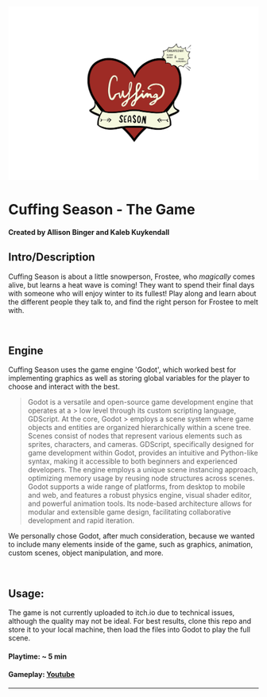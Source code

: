 ![Alt text](image.png)

# Cuffing Season - The Game
#### Created by Allison Binger and Kaleb Kuykendall

## Intro/Description
Cuffing Season is about a little snowperson, Frostee, who *magically* comes alive, but learns a heat wave is coming! They want to spend their final days with someone who will enjoy winter to its fullest! Play along and learn about the different people they talk to, and find the right person for Frostee to melt with.

&nbsp;
&nbsp;


## Engine
Cuffing Season uses the game engine 'Godot', which worked best for implementing graphics as well as storing global variables for the player to choose and interact with the best. 

> Godot is a versatile and open-source game development engine that operates at a > low level through its custom scripting language, GDScript. At the core, Godot > employs a scene system where game objects and entities are organized hierarchically within a scene tree. Scenes consist of nodes that represent various elements such as sprites, characters, and cameras. GDScript, specifically designed for game development within Godot, provides an intuitive and Python-like syntax, making it accessible to both beginners and experienced developers. The engine employs a unique scene instancing approach, optimizing memory usage by reusing node structures across scenes. Godot supports a wide range of platforms, from desktop to mobile and web, and features a robust physics engine, visual shader editor, and powerful animation tools. Its node-based architecture allows for modular and extensible game design, facilitating collaborative development and rapid iteration.

We personally chose Godot, after much consideration, because we wanted to include many elements inside of the game, such as graphics, animation, custom scenes, object manipulation, and more. 

&nbsp;
&nbsp;

## Usage:

The game is not currently uploaded to itch.io due to technical issues, although the quality may not be ideal. For best results, clone this repo and store it to your local machine, then load the files into Godot to play the full scene. 

#### Playtime: ~ 5 min
#### Gameplay: [Youtube](https://youtu.be/WkAyvkt7eP0)
***
